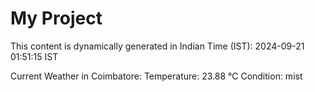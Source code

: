 # My Project

This content is dynamically generated in Indian Time (IST): 2024-09-21 01:51:15 IST


Current Weather in Coimbatore:
Temperature: 23.88 °C
Condition: mist
